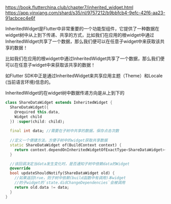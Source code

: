 https://book.flutterchina.club/chapter7/inherited_widget.html   https://app.yinxiang.com/shard/s35/nl/9757212/b9bbfcb4-9efc-42f6-aa23-91acbcec4e6f

InheritedWidget是Flutter中非常重要的一个功能型组件，它提供了一种数据在widget树中从上到下传递、共享的方式，比如我们在应用的根widget中通过InheritedWidget共享了一个数据，那么我们便可以在任意子widget中来获取该共享的数据！

比如我们在应用的根widget中通过InheritedWidget共享了一个数据，那么我们便可以在任意子widget中来获取该共享的数据！

如Flutter SDK中正是通过InheritedWidget来共享应用主题（Theme）和Locale (当前语言环境)信息的。

InheritedWidget的在widget树中数据传递方向是从上到下的

```DART
class ShareDataWidget extends InheritedWidget {
  ShareDataWidget({
    @required this.data,
    Widget child
  }) :super(child: child);
    
  final int data; //需要在子树中共享的数据，保存点击次数
    
  //定义一个便捷方法，方便子树中的widget获取共享数据  
  static ShareDataWidget of(BuildContext context) {
    return context.dependOnInheritedWidgetOfExactType<ShareDataWidget>();
  }

  //该回调决定当data发生变化时，是否通知子树中依赖data的Widget  
  @override
  bool updateShouldNotify(ShareDataWidget old) {
    //如果返回true，则子树中依赖(build函数中有调用)本widget
    //的子widget的`state.didChangeDependencies`会被调用
    return old.data != data;
  }
}
```